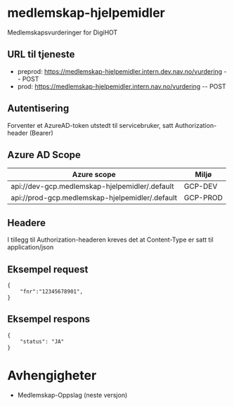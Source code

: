 # medlemskap-hjelpemidler
Medlemskapsvurderinger for DigiHOT


## URL til tjeneste
* preprod: https://medlemskap-hjelpemidler.intern.dev.nav.no/vurdering  -- POST
* prod: https://medlemskap-hjelpemidler.intern.nav.no/vurdering  -- POST

## Autentisering
Forventer et AzureAD-token utstedt til servicebruker, satt Authorization-header (Bearer)

## Azure AD Scope
| Azure scope                                     | Miljø    |
|-------------------------------------------------|----------|
| api://dev-gcp.medlemskap-hjelpemidler/.default  | GCP-DEV  |
| api://prod-gcp.medlemskap-hjelpemidler/.default | GCP-PROD |

## Headere
I tillegg til Authorization-headeren kreves det at Content-Type er satt til application/json


## Eksempel request 
```
{
    "fnr":"12345678901",
}
```
## Eksempel respons 
```
{
    "status": "JA"
}

```
# Avhengigheter
* Medlemskap-Oppslag (neste versjon)


